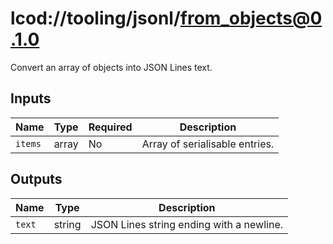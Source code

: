 # lcod://tooling/jsonl/from_objects@0.1.0

Convert an array of objects into JSON Lines text.

## Inputs

| Name | Type | Required | Description |
| ---- | ---- | -------- | ----------- |
| `items` | array | No | Array of serialisable entries. |

## Outputs

| Name | Type | Description |
| ---- | ---- | ----------- |
| `text` | string | JSON Lines string ending with a newline. |
